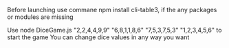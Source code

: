 Before launching use commane npm install cli-table3, if the any packages or modules are missing

Use node DiceGame.js "2,2,4,4,9,9" "6,8,1,1,8,6" "7,5,3,7,5,3" "1,2,3,4,5,6" to start the game You can change dice values in any way you want
